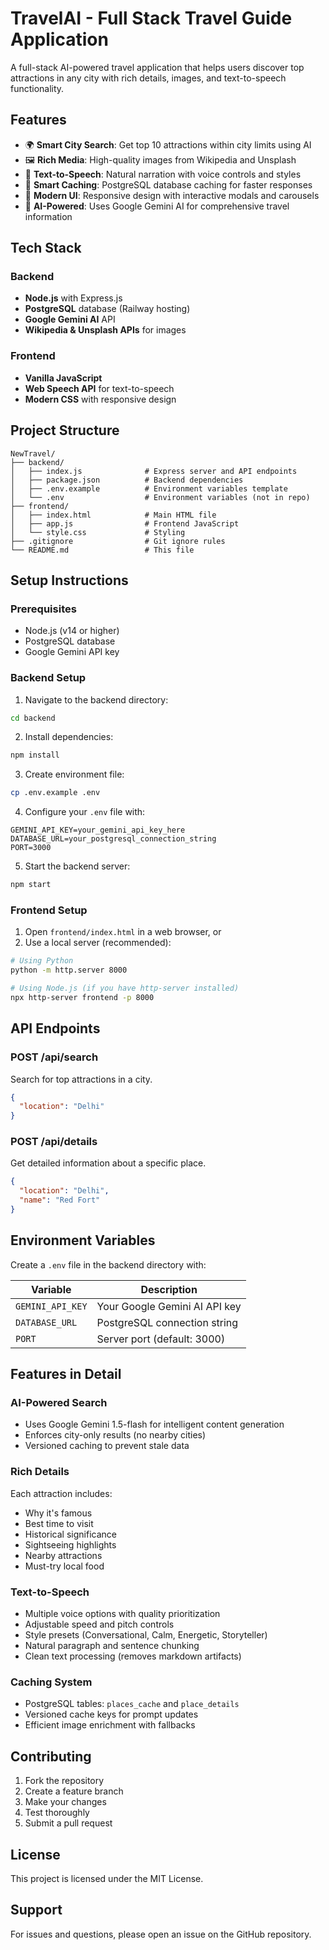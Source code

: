 # TravelAI - Full Stack Travel Guide Application

A full-stack AI-powered travel application that helps users discover top attractions in any city with rich details, images, and text-to-speech functionality.

## Features

- 🌍 **Smart City Search**: Get top 10 attractions within city limits using AI
- 🖼️ **Rich Media**: High-quality images from Wikipedia and Unsplash
- 🎤 **Text-to-Speech**: Natural narration with voice controls and styles
- 💾 **Smart Caching**: PostgreSQL database caching for faster responses
- 🎨 **Modern UI**: Responsive design with interactive modals and carousels
- 🤖 **AI-Powered**: Uses Google Gemini AI for comprehensive travel information

## Tech Stack

### Backend
- **Node.js** with Express.js
- **PostgreSQL** database (Railway hosting)
- **Google Gemini AI** API
- **Wikipedia & Unsplash APIs** for images

### Frontend
- **Vanilla JavaScript**
- **Web Speech API** for text-to-speech
- **Modern CSS** with responsive design

## Project Structure

```
NewTravel/
├── backend/
│   ├── index.js              # Express server and API endpoints
│   ├── package.json          # Backend dependencies
│   ├── .env.example          # Environment variables template
│   └── .env                  # Environment variables (not in repo)
├── frontend/
│   ├── index.html            # Main HTML file
│   ├── app.js                # Frontend JavaScript
│   └── style.css             # Styling
├── .gitignore                # Git ignore rules
└── README.md                 # This file
```

## Setup Instructions

### Prerequisites
- Node.js (v14 or higher)
- PostgreSQL database
- Google Gemini API key

### Backend Setup

1. Navigate to the backend directory:
```bash
cd backend
```

2. Install dependencies:
```bash
npm install
```

3. Create environment file:
```bash
cp .env.example .env
```

4. Configure your `.env` file with:
```env
GEMINI_API_KEY=your_gemini_api_key_here
DATABASE_URL=your_postgresql_connection_string
PORT=3000
```

5. Start the backend server:
```bash
npm start
```

### Frontend Setup

1. Open `frontend/index.html` in a web browser, or
2. Use a local server (recommended):
```bash
# Using Python
python -m http.server 8000

# Using Node.js (if you have http-server installed)
npx http-server frontend -p 8000
```

## API Endpoints

### POST /api/search
Search for top attractions in a city.
```json
{
  "location": "Delhi"
}
```

### POST /api/details
Get detailed information about a specific place.
```json
{
  "location": "Delhi",
  "name": "Red Fort"
}
```

## Environment Variables

Create a `.env` file in the backend directory with:

| Variable | Description |
|----------|-------------|
| `GEMINI_API_KEY` | Your Google Gemini AI API key |
| `DATABASE_URL` | PostgreSQL connection string |
| `PORT` | Server port (default: 3000) |

## Features in Detail

### AI-Powered Search
- Uses Google Gemini 1.5-flash for intelligent content generation
- Enforces city-only results (no nearby cities)
- Versioned caching to prevent stale data

### Rich Details
Each attraction includes:
- Why it's famous
- Best time to visit
- Historical significance
- Sightseeing highlights
- Nearby attractions
- Must-try local food

### Text-to-Speech
- Multiple voice options with quality prioritization
- Adjustable speed and pitch controls
- Style presets (Conversational, Calm, Energetic, Storyteller)
- Natural paragraph and sentence chunking
- Clean text processing (removes markdown artifacts)

### Caching System
- PostgreSQL tables: `places_cache` and `place_details`
- Versioned cache keys for prompt updates
- Efficient image enrichment with fallbacks

## Contributing

1. Fork the repository
2. Create a feature branch
3. Make your changes
4. Test thoroughly
5. Submit a pull request

## License

This project is licensed under the MIT License.

## Support

For issues and questions, please open an issue on the GitHub repository.
